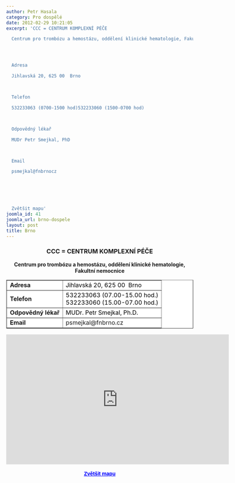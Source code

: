 ```yaml
---
author: Petr Hasala
category: Pro dospělé
date: 2012-02-29 10:21:05
excerpt: 'CCC = CENTRUM KOMPLEXNÍ PÉČE

  Centrum pro trombózu a hemostázu, oddělení klinické hematologie, Fakultní nemocnice




  Adresa

  Jihlavská 20, 625 00  Brno



  Telefon

  532233063 (0700-1500 hod)532233060 (1500-0700 hod)



  Odpovědný lékař        

  MUDr Petr Smejkal, PhD



  Email

  psmejkal@fnbrnocz




   

  Zvětšit mapu'
joomla_id: 41
joomla_url: brno-dospele
layout: post
title: Brno
---
```


<h3 style="text-align: center;">
 <strong>
  <strong>
   CCC = CENTRUM KOMPLEXNÍ PÉČE
  </strong>
 </strong>
</h3>
<p style="text-align: center;">
 <strong>
  Centrum pro trombózu a hemostázu, oddělení klinické hematologie,
  <br/>
  Fakultní nemocnice
 </strong>
</p>
<table align="center" border="1" style="background-color: #ffffff;">
 <tbody>
  <tr>
   <td>
    <strong>
     Adresa
    </strong>
   </td>
   <td>
    <span style="color: #000000;">
     Jihlavská 20, 625 00  Brno
    </span>
   </td>
  </tr>
  <tr>
   <td>
    <strong>
     Telefon
    </strong>
   </td>
   <td>
    <span style="color: #000000;">
     532233063 (07.00-15.00 hod.)
    </span>
    <br/>
    <span style="color: #000000;">
     532233060 (15.00-07.00 hod.)
    </span>
   </td>
  </tr>
  <tr>
   <td>
    <strong>
     Odpovědný lékař
    </strong>
   </td>
   <td>
    <span style="color: #000000;">
     MUDr. Petr Smejkal, Ph.D.
     <br/>
    </span>
   </td>
  </tr>
  <tr>
   <td>
    <strong>
     Email
    </strong>
   </td>
   <td>
    psmejkal@fnbrno.cz
   </td>
  </tr>
 </tbody>
</table>
<p>
</p>
<p style="text-align: center;">
 <iframe frameborder="0" height="350" marginheight="0" marginwidth="0" scrolling="no" src="http://maps.google.cz/maps?f=q&amp;source=s_q&amp;hl=cs&amp;geocode=&amp;q=Nemocnice+Bohunice&amp;aq=&amp;sll=49.173406,16.576353&amp;sspn=0.008473,0.022724&amp;gl=cz&amp;brcurrent=5,0,0&amp;ie=UTF8&amp;hq=&amp;hnear=Nemocnice+Bohunice&amp;t=h&amp;ll=49.173399,16.576309&amp;spn=0.01964,0.051498&amp;z=14&amp;iwloc=A&amp;output=embed" style="display: block; margin-left: auto; margin-right: auto;" width="600">
 </iframe>
 <br/>
 <strong>
  <span style="font-size: medium;">
   <small>
    <a href="http://maps.google.cz/maps?f=q&amp;source=embed&amp;hl=cs&amp;geocode=&amp;q=Nemocnice+Bohunice&amp;aq=&amp;sll=49.173406,16.576353&amp;sspn=0.008473,0.022724&amp;gl=cz&amp;brcurrent=5,0,0&amp;ie=UTF8&amp;hq=&amp;hnear=Nemocnice+Bohunice&amp;t=h&amp;ll=49.173399,16.576309&amp;spn=0.01964,0.051498&amp;z=14&amp;iwloc=A" style="color: #0000ff; text-align: left;">
     Zvětšit mapu
    </a>
   </small>
  </span>
 </strong>
</p>